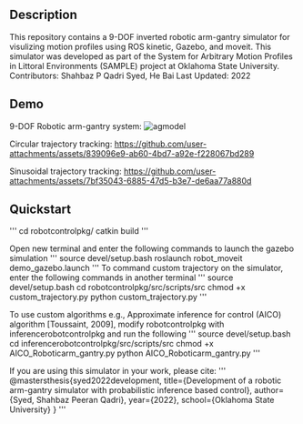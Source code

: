 ## Description
This repository contains a 9-DOF inverted robotic arm-gantry simulator for visulizing motion profiles using ROS kinetic, Gazebo, and moveit. This simulator was developed as part of the System for Arbitrary Motion Profiles in Littoral Environments (SAMPLE) project at Oklahoma State University.
Contributors: Shahbaz P Qadri Syed, He Bai
Last Updated: 2022

## Demo
9-DOF Robotic arm-gantry system:
![agmodel](https://github.com/user-attachments/assets/02b4113a-0378-4aa1-89f1-52a7f3ed9fb4)

Circular trajectory tracking:
https://github.com/user-attachments/assets/839096e9-ab60-4bd7-a92e-f228067bd289

Sinusoidal trajectory tracking:
https://github.com/user-attachments/assets/7bf35043-6885-47d5-b3e7-de6aa77a880d

## Quickstart
'''
cd robotcontrolpkg/
catkin build
'''

Open new terminal and enter the following commands to launch the gazebo simulation
'''
source devel/setup.bash
roslaunch robot_moveit demo_gazebo.launch
'''
To command custom trajectory on the simulator, enter the following commands in another terminal
'''
source devel/setup.bash
cd robotcontrolpkg/src/scripts/src
chmod +x custom_trajectory.py
python custom_trajectory.py
'''

To use custom algorithms e.g., Approximate inference for control (AICO) algorithm [Toussaint, 2009], modify robotcontrolpkg with inferencerobotcontrolpkg and run the following
'''
source devel/setup.bash
cd inferencerobotcontrolpkg/src/scripts/src
chmod +x AICO_Roboticarm_gantry.py
python AICO_Roboticarm_gantry.py
'''

If you are using this simulator in your work, please cite:
'''
@mastersthesis{syed2022development,
  title={Development of a robotic arm-gantry simulator with probabilistic inference based control},
  author={Syed, Shahbaz Peeran Qadri},
  year={2022},
  school={Oklahoma State University}
}
'''

